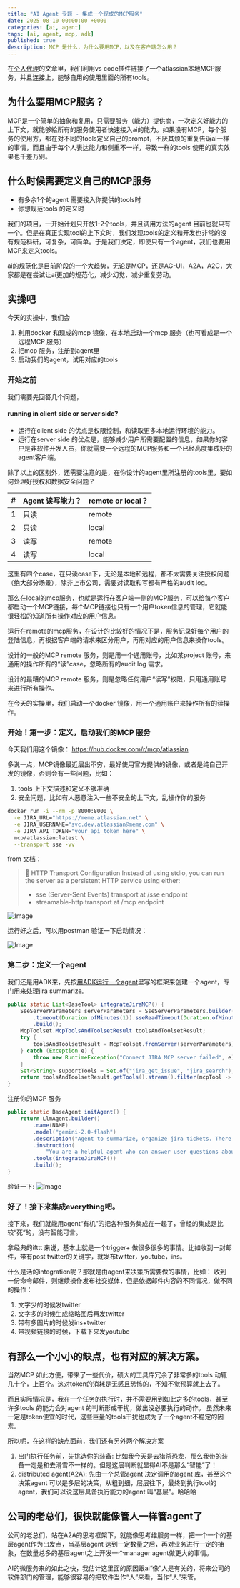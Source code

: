 ```yaml
---
title: "AI Agent 专题 - 集成一个现成的MCP服务"
date: 2025-08-10 00:00:00 +0000
categories: [ai, agent]
tags: [ai, agent, mcp, adk]
published: true
description: MCP 是什么，为什么要用MCP，以及在客户端怎么用？
---
```


在[个人代理](https://www.jakobhe.com/posts/personal-agent/)的文章里，我们利用vs code插件链接了一个atlassian本地MCP服务，并且连接上，能够自用的使用里面的所有tools。

## 为什么要用MCP服务？

MCP是一个简单的抽象和复用，只需要服务（能力）提供商，一次定义好能力的上下文，就能够給所有的服务使用者快速接入ai的能力。如果没有MCP，每个服务的使用方，都在对不同的tools定义自己的prompt，不厌其烦的重复告诉ai一样的事情，而且由于每个人表达能力和侧重不一样，导致一样的tools 使用的真实效果也千差万别。

## 什么时候需要定义自己的MCP服务

- 有多余1个的agent 需要接入你提供的tools时
- 你想规范tools 的定义时

我们的项目，一开始计划只开放1-2个tools，并且调用方法的agent 目前也就只有一个。但是在真正实现tool的上下文时，我们发现tools的定义和开发也非常的没有规范科研，可复杂，可简单。于是我们决定，即使只有一个agent，我们也要用MCP来定义tools。

ai的规范化是目前阶段的一个大趋势，无论是MCP，还是AG-UI，A2A，A2C，大家都是在尝试让ai更加的规范化，减少幻觉，减少重复劳动。

## 实操吧

今天的实操中，我们会
1. 利用docker 和现成的mcp 镜像，在本地启动一个mcp 服务（也可看成是一个远程MCP 服务）
2. 把mcp 服务，注册到agent里
3. 启动我们的agent，试用对应的tools

### 开始之前
我们需要先回答几个问题，

#### running in client side or server side?

- 运行在client side 的优点是权限控制，和读取更多本地运行环境的能力。
- 运行在server side 的优点是，能够减少用户所需要配置的信息，如果你的客户是非软件开发人员，你就需要一个远程的MCP服务和一个已经高度集成好的agent客户端。

除了以上的区别外，还需要注意的是，在你设计的agent里所注册的tools里，要如何处理好授权和数据安全问题？

| # | Agent 读写能力？ | remote or local？ |
|---|-------------|------------------|
| 1 | 只读          | remote           |
| 2 | 只读          | local            |
| 3 | 读写          | remote              |
| 4 | 读写          | local              |

这里有四个case，在只读case下，无论是本地和远程，都不太需要关注授权问题（绝大部分场景），除非上市公司，需要对读取和写都有严格的audit log。

那么在local的mcp服务，也就是运行在客户端一侧的MCP服务，可以给每个客户都启动一个MCP链接，每个MCP链接也只有一个用户token信息的管理，它就能很轻松的知道所有操作对应的用户信息。

运行在remote的mcp服务，在设计的比较好的情况下是，服务记录好每个用户的登陆信息，再根据客户端的请求来区分用户，再用对应的用户信息来操作tools。

设计的一般的MCP remote 服务，则是用一个通用账号，比如某project 账号，来通用的操作所有的“读”case，忽略所有的audit log 需求。

设计的最糟的MCP remote 服务，则是忽略任何用户“读写”权限，只用通用账号来进行所有操作。

在今天的实操里，我们启动一个docker 镜像，用一个通用账户来操作所有的读操作。


### 开始！第一步：定义，启动我们的MCP 服务

今天我们用这个镜像：
https://hub.docker.com/r/mcp/atlassian

多说一点，MCP镜像最近层出不穷，最好使用官方提供的镜像，或者是纯自己开发的镜像，否则会有一些问题，比如：
1. tools 上下文描述和定义不够准确
2. 安全问题，比如有人恶意注入一些不安全的上下文，乱操作你的服务

```bash
docker run -i --rm -p 8000:8000 \
  -e JIRA_URL="https://meme.atlassian.net" \
  -e JIRA_USERNAME="svc.dev.atlassian@meme.com" \
  -e JIRA_API_TOKEN="your_api_token_here" \
  mcp/atlassian:latest \
  --transport sse -vv
```

from 文档：
> 👥 HTTP Transport Configuration
> Instead of using stdio, you can run the server as a persistent HTTP service using either:
> 
> - sse (Server-Sent Events) transport at /sse endpoint
> - streamable-http transport at /mcp endpoint

![Image](/2025-08-10-mcp-client/1.jpg)

运行好之后，可以用postman 验证一下启动情况：

![Image](/2025-08-10-mcp-client/2.jpg)

### 第二步：定义一个agent

我们还是用ADK来，先按[用ADK运行一个agent](https://www.jakobhe.com/posts/agent-workshop-1/)里写的框架来创建一个agent，专门用来处理jira summarize。

```java
public static List<BaseTool> integrateJiraMCP() {
    SseServerParameters serverParameters = SseServerParameters.builder().url("http://127.0.0.1:8000/sse")
        .timeout(Duration.ofMinutes(1)).sseReadTimeout(Duration.ofMinutes(1))
        .build();
    McpToolset.McpToolsAndToolsetResult toolsAndToolsetResult;
    try {
        toolsAndToolsetResult = McpToolset.fromServer(serverParameters).get();
    } catch (Exception e) {
        throw new RuntimeException("Connect JIRA MCP server failed", e);
    }
    Set<String> supportTools = Set.of("jira_get_issue", "jira_search");
    return toolsAndToolsetResult.getTools().stream().filter(mcpTool -> supportTools.contains(mcpTool.name())).map(mcpTool -> (BaseTool) mcpTool).toList();
}
```

注册你的MCP 服务
```java
public static BaseAgent initAgent() {
    return LlmAgent.builder()
        .name(NAME)
        .model("gemini-2.0-flash")
        .description("Agent to summarize, organize jira tickets. There is a jira board to manage all tasks for MasterData team.")
        .instruction(
            "You are a helpful agent who can answer user questions about the jira tickets.")
        .tools(integrateJiraMCP())
        .build();
}
```

验证一下:
![Image](/2025-08-10-mcp-client/3.JPG)

### 好了！接下来集成everything吧。

接下来，我们就能用agent“有机”的把各种服务集成在一起了，曾经的集成是比较“死”的，没有智能可言。

拿经典的ifttt 来说，基本上就是一个trigger+ 做很多很多的事情。比如收到一封邮件，带有post twitter的关键字，就发布twitter，youtube，ins。

什么是活的integration呢？那就是由agent来决策所需要做的事情，比如：
收到一份命令邮件，则继续操作发布社交媒体，但是依据邮件内容的不同情况，做不同的操作：
1. 文字少的时候发twitter
2. 文字多的时候生成缩略图后再发twitter
3. 带有多图片的时候发ins+twitter
4. 带视频链接的时候，下载下来发youtube

## 有那么一个小小的缺点，也有对应的解决方案。
当然MCP 如此方便，带来了一些代价，硕大的工具库冗余了非常多的tools 动辄几十个，上百个。这对token的消耗是无感且恐怖的，不知不觉预算就上去了。

而且实际情况是，我在一个任务的执行时，并不需要用到如此之多的tools，甚至许多tools 的能力会对agent 的判断形成干扰，做出没必要执行的动作。 虽然未来一定是token便宜的时代，这些巨量的tools干扰也成为了一个agent不稳定的因素。

所以呢，在这样的缺点面前，我们还有另外两个解决方案

1. 出门执行任务前，先挑选你的装备: 比如我今天是去猎杀恐龙，那么我带的装备一定是和去滑雪不一样的。但是这层判断就显得AI不是那么“智能”了！
2. distributed agent(A2A): 先由一个总管agent 决定调用的agent 库，甚至这个决策agent 可以是多层的决策，从粗到细，层层往下，最终到执行tool的agent，我们可以说这层具备执行能力的agent 叫“基层”。哈哈哈

## 公司的老总们，很快就能像管人一样管agent了

公司的老总们，站在A2A的思考框架下，就能像思考维服务一样，把一个一个的基层agent作为出发点，当基层agent 达到一定数量之后，再对业务进行一定的抽象，在数量总多的基层agent之上开发一个manager agent做更大的事情。

AI的微服务来的如此之快，我估计这里面的原因跟ai“像”人是有关的，将来公司的软件部门的管理，能够很容易的把软件当作“人”来看，当作“人”来管。
